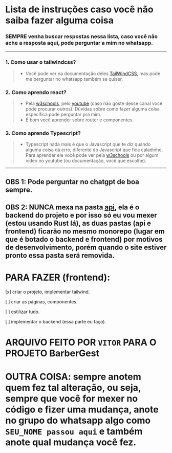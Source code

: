 # Lista de instruções caso você não saiba fazer alguma coisa
### SEMPRE venha buscar respostas nessa lista, caso você não ache a resposta aqui, pode perguntar a mim no whatsapp.
---
### 1. Como usar o tailwindcss?
>- Você pode ver na documentação deles [TailWindCSS](https://tailwindcss.com/docs/styling-with-utility-classes), mas pode me perguntar no whatsapp também se quiser.

### 2. Como aprendo react?
>- Pela [w3schools](https://www.w3schools.com/react/default.asp), pelo [youtube](https://youtube.com/playlist?list=PLnDvRpP8BneyVA0SZ2okm-QBojomniQVO&si=0OMKBgYj5Qt-JOzi) (caso não goste desse canal você pode procurar outros). Dúvidas sobre como fazer alguma coisa específica pode perguntar pra mim.
>- É bom você aprender sobre router e componentes.

### 3. Como aprendo Typescript?
>- Typescript nada mais é que o Javascript que te diz quando alguma coisa dá erro, diferente do Javascript que fica caladinho. Para aprender ele você pode ver pela [w3schools](https://www.w3schools.com/typescript/typescript_intro.php) ou por algum vídeo no youtube (ou documentação, você que escolhe).
---

## OBS 1: Pode perguntar no chatgpt de boa sempre.
## OBS 2: <strong>NUNCA</strong> mexa na pasta <strong>[api](./api)</strong>, ela é o backend do projeto e por isso só eu vou mexer (estou usando Rust lá), as duas pastas (api e frontend) ficarão no mesmo monorepo (lugar em que é botado o backend e frontend) por motivos de desenvolvimento, porém quando o site estiver pronto essa pasta será removida.

# PARA FAZER (frontend):
[x] criar o projeto, implementar tailwind.

[ ] criar as páginas, componentes.

[ ] estilizar tudo.

[ ] implementar o backend (essa parte eu faço).


# ARQUIVO FEITO POR `VITOR` PARA O PROJETO **BarberGest**
# OUTRA COISA: **sempre** anotem quem fez tal alteração, ou seja, sempre que você for mexer no código e fizer uma mudança, anote no grupo do whatsapp algo como `SEU_NOME passou aqui` e também anote qual mudança você fez.